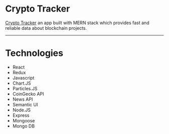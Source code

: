 # Crypto Tracker

[Crypto Tracker](https://your-crypto-tracker.herokuapp.com/#/) an app built with MERN stack which provides fast and reliable data about blockchain projects.

<hr />

# Technologies

* React
* Redux
* Javascript
* Chart.JS
* Particles.JS
* CoinGecko API
* News API
* Semantic UI
* Node.JS
* Express
* Mongoose
* Mongo DB



